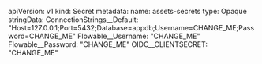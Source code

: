 apiVersion: v1
kind: Secret
metadata:
  name: assets-secrets
type: Opaque
stringData:
  ConnectionStrings__Default: "Host=127.0.0.1;Port=5432;Database=appdb;Username=CHANGE_ME;Password=CHANGE_ME"
  Flowable__Username: "CHANGE_ME"
  Flowable__Password: "CHANGE_ME"
  OIDC__CLIENTSECRET: "CHANGE_ME"
